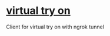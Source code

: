 # [virtual try on](https://github.com/virtualtryonclothes/virtual-try-on)
Client for virtual try on with ngrok tunnel
